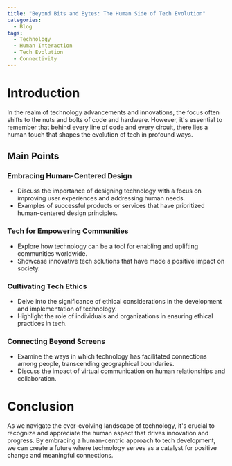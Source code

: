 ```yaml
---
title: "Beyond Bits and Bytes: The Human Side of Tech Evolution"
categories:
  - Blog
tags:
  - Technology
  - Human Interaction
  - Tech Evolution
  - Connectivity
---
```


# Introduction
In the realm of technology advancements and innovations, the focus often shifts to the nuts and bolts of code and hardware. However, it's essential to remember that behind every line of code and every circuit, there lies a human touch that shapes the evolution of tech in profound ways.

## Main Points
### Embracing Human-Centered Design
- Discuss the importance of designing technology with a focus on improving user experiences and addressing human needs.
- Examples of successful products or services that have prioritized human-centered design principles.

### Tech for Empowering Communities
- Explore how technology can be a tool for enabling and uplifting communities worldwide.
- Showcase innovative tech solutions that have made a positive impact on society.

### Cultivating Tech Ethics
- Delve into the significance of ethical considerations in the development and implementation of technology.
- Highlight the role of individuals and organizations in ensuring ethical practices in tech.

### Connecting Beyond Screens
- Examine the ways in which technology has facilitated connections among people, transcending geographical boundaries.
- Discuss the impact of virtual communication on human relationships and collaboration.

# Conclusion
As we navigate the ever-evolving landscape of technology, it's crucial to recognize and appreciate the human aspect that drives innovation and progress. By embracing a human-centric approach to tech development, we can create a future where technology serves as a catalyst for positive change and meaningful connections.